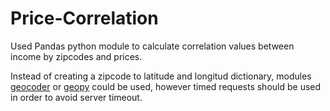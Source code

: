 # Price-Correlation


Used Pandas python module to calculate correlation values between income by zipcodes and prices.

Instead of creating a zipcode to latitude and longitud dictionary, modules <a href="https://pypi.python.org/pypi/geocoder">geocoder</a> or <a href="https://github.com/geopy/geopy">geopy</a> could be used, however timed requests should be used in order to avoid server timeout.